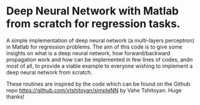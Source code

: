 # Deep Neural Network with Matlab from scratch for regression tasks.

A simple implementation of deep neural network (a multi-layers perceptron) in Matlab for regression problems. The aim of this code is to give some insights on what is a deep neural network, how forward/backward propagation work and how can be implemented in few lines of codes, andn most of all, to provide a viable example to everyone wishing to implement a deep neural network from scratch. 

These routines are inspired by the code which can be found on the Github repo https://github.com/vtshitoyan/simpleNN by Vahe Tshitoyan. Huge thanks!
